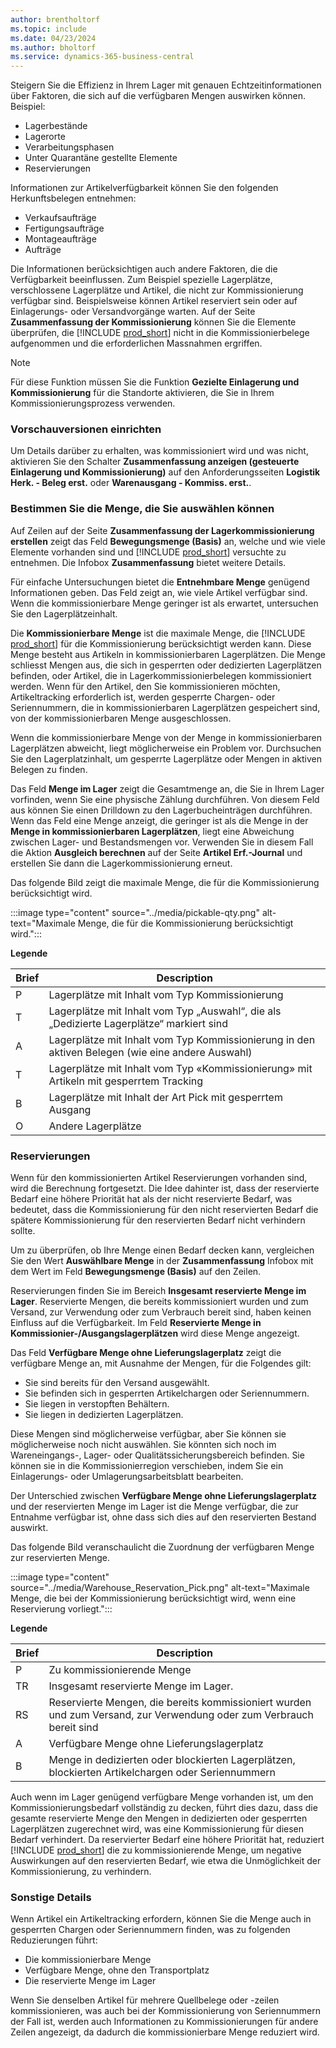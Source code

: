 ```yaml
---
author: brentholtorf
ms.topic: include
ms.date: 04/23/2024
ms.author: bholtorf
ms.service: dynamics-365-business-central
---
```


Steigern Sie die Effizienz in Ihrem Lager mit genauen Echtzeitinformationen über Faktoren, die sich auf die verfügbaren Mengen auswirken können. Beispiel: 

* Lagerbestände
* Lagerorte
* Verarbeitungsphasen
* Unter Quarantäne gestellte Elemente
* Reservierungen

Informationen zur Artikelverfügbarkeit können Sie den folgenden Herkunftsbelegen entnehmen:

* Verkaufsaufträge
* Fertigungsaufträge
* Montageaufträge
* Aufträge

Die Informationen berücksichtigen auch andere Faktoren, die die Verfügbarkeit beeinflussen. Zum Beispiel spezielle Lagerplätze, verschlossene Lagerplätze und Artikel, die nicht zur Kommissionierung verfügbar sind. Beispielsweise können Artikel reserviert sein oder auf Einlagerungs- oder Versandvorgänge warten. Auf der Seite **Zusammenfassung der Kommissionierung** können Sie die Elemente überprüfen, die [!INCLUDE [prod_short](prod_short.md)] nicht in die Kommissionierbelege aufgenommen und die erforderlichen Massnahmen ergriffen.

> [!NOTE]
> Für diese Funktion müssen Sie die Funktion **Gezielte Einlagerung und Kommissionierung** für die Standorte aktivieren, die Sie in Ihrem Kommissionierungsprozess verwenden.

### <a name="set-up-previews"></a>Vorschauversionen einrichten

Um Details darüber zu erhalten, was kommissioniert wird und was nicht, aktivieren Sie den Schalter **Zusammenfassung anzeigen (gesteuerte Einlagerung und Kommissionierung)** auf den Anforderungsseiten **Logistik Herk. - Beleg erst.** oder **Warenausgang - Kommiss. erst.**.

### <a name="determine-the-quantity-you-can-pick"></a>Bestimmen Sie die Menge, die Sie auswählen können

Auf Zeilen auf der Seite **Zusammenfassung der Lagerkommissionierung erstellen** zeigt das Feld **Bewegungsmenge (Basis)** an, welche und wie viele Elemente vorhanden sind und [!INCLUDE [prod_short](prod_short.md)] versuchte zu entnehmen. Die Infobox **Zusammenfassung** bietet weitere Details.

Für einfache Untersuchungen bietet die **Entnehmbare Menge** genügend Informationen geben. Das Feld zeigt an, wie viele Artikel verfügbar sind. Wenn die kommissionierbare Menge geringer ist als erwartet, untersuchen Sie den Lagerplätzeinhalt.

Die **Kommissionierbare Menge** ist die maximale Menge, die [!INCLUDE [prod_short](prod_short.md)] für die Kommissionierung berücksichtigt werden kann. Diese Menge besteht aus Artikeln in kommissionierbaren Lagerplätzen. Die Menge schliesst Mengen aus, die sich in gesperrten oder dedizierten Lagerplätzen befinden, oder Artikel, die in Lagerkommissionierbelegen kommissioniert werden. Wenn für den Artikel, den Sie kommissionieren möchten, Artikeltracking erforderlich ist, werden gesperrte Chargen- oder Seriennummern, die in kommissionierbaren Lagerplätzen gespeichert sind, von der kommissionierbaren Menge ausgeschlossen.

Wenn die kommissionierbare Menge von der Menge in kommissionierbaren Lagerplätzen abweicht, liegt möglicherweise ein Problem vor. Durchsuchen Sie den Lagerplatzinhalt, um gesperrte Lagerplätze oder Mengen in aktiven Belegen zu finden.

Das Feld **Menge im Lager** zeigt die Gesamtmenge an, die Sie in Ihrem Lager vorfinden, wenn Sie eine physische Zählung durchführen. Von diesem Feld aus können Sie einen Drilldown zu den Lagerbucheinträgen durchführen. Wenn das Feld eine Menge anzeigt, die geringer ist als die Menge in der **Menge in kommissionierbaren Lagerplätzen**, liegt eine Abweichung zwischen Lager- und Bestandsmengen vor. Verwenden Sie in diesem Fall die Aktion **Ausgleich berechnen** auf der Seite **Artikel Erf.-Journal** und erstellen Sie dann die Lagerkommissionierung erneut.

Das folgende Bild zeigt die maximale Menge, die für die Kommissionierung berücksichtigt wird.

:::image type="content" source="../media/pickable-qty.png" alt-text="Maximale Menge, die für die Kommissionierung berücksichtigt wird.":::

**Legende**

|Brief  |Description  |
|---------|---------|
|P     |Lagerplätze mit Inhalt vom Typ Kommissionierung         |
|T     |Lagerplätze mit Inhalt vom Typ „Auswahl“, die als „Dedizierte Lagerplätze“ markiert sind        |
|A     |Lagerplätze mit Inhalt vom Typ Kommissionierung in den aktiven Belegen (wie eine andere Auswahl)       |
|T     |Lagerplätze mit Inhalt vom Typ «Kommissionierung» mit Artikeln mit gesperrtem Tracking         |
|B     |Lagerplätze mit Inhalt der Art Pick mit gesperrtem Ausgang         |
|O     |Andere Lagerplätze         |

### <a name="reservations"></a>Reservierungen

Wenn für den kommissionierten Artikel Reservierungen vorhanden sind, wird die Berechnung fortgesetzt. Die Idee dahinter ist, dass der reservierte Bedarf eine höhere Priorität hat als der nicht reservierte Bedarf, was bedeutet, dass die Kommissionierung für den nicht reservierten Bedarf die spätere Kommissionierung für den reservierten Bedarf nicht verhindern sollte.

Um zu überprüfen, ob Ihre Menge einen Bedarf decken kann, vergleichen Sie den Wert **Auswählbare Menge** in der **Zusammenfassung** Infobox mit dem Wert im Feld **Bewegungsmenge (Basis)** auf den Zeilen.

Reservierungen finden Sie im Bereich **Insgesamt reservierte Menge im Lager**. Reservierte Mengen, die bereits kommissioniert wurden und zum Versand, zur Verwendung oder zum Verbrauch bereit sind, haben keinen Einfluss auf die Verfügbarkeit. Im Feld **Reservierte Menge in Kommissionier-/Ausgangslagerplätzen** wird diese Menge angezeigt.

Das Feld **Verfügbare Menge ohne Lieferungslagerplatz** zeigt die verfügbare Menge an, mit Ausnahme der Mengen, für die Folgendes gilt:

* Sie sind bereits für den Versand ausgewählt.
* Sie befinden sich in gesperrten Artikelchargen oder Seriennummern.
* Sie liegen in verstopften Behältern.
* Sie liegen in dedizierten Lagerplätzen.

Diese Mengen sind möglicherweise verfügbar, aber Sie können sie möglicherweise noch nicht auswählen. Sie könnten sich noch im Wareneingangs-, Lager- oder Qualitätssicherungsbereich befinden. Sie können sie in die Kommissionierregion verschieben, indem Sie ein Einlagerungs- oder Umlagerungsarbeitsblatt bearbeiten.

Der Unterschied zwischen **Verfügbare Menge ohne Lieferungslagerplatz** und der reservierten Menge im Lager ist die Menge verfügbar, die zur Entnahme verfügbar ist, ohne dass sich dies auf den reservierten Bestand auswirkt.

Das folgende Bild veranschaulicht die Zuordnung der verfügbaren Menge zur reservierten Menge.

:::image type="content" source="../media/Warehouse_Reservation_Pick.png" alt-text="Maximale Menge, die bei der Kommissionierung berücksichtigt wird, wenn eine Reservierung vorliegt.":::

**Legende**

|Brief  |Description  |
|---------|---------|
|P     |Zu kommissionierende Menge         |
|TR    |Insgesamt reservierte Menge im Lager.         |
|RS    |Reservierte Mengen, die bereits kommissioniert wurden und zum Versand, zur Verwendung oder zum Verbrauch bereit sind       |
|A     |Verfügbare Menge ohne Lieferungslagerplatz         |
|B     |Menge in dedizierten oder blockierten Lagerplätzen, blockierten Artikelchargen oder Seriennummern         |

Auch wenn im Lager genügend verfügbare Menge vorhanden ist, um den Kommissionierungsbedarf vollständig zu decken, führt dies dazu, dass die gesamte reservierte Menge den Mengen in dedizierten oder gesperrten Lagerplätzen zugerechnet wird, was eine Kommissionierung für diesen Bedarf verhindert. Da reservierter Bedarf eine höhere Priorität hat, reduziert [!INCLUDE [prod_short](prod_short.md)] die zu kommissionierende Menge, um negative Auswirkungen auf den reservierten Bedarf, wie etwa die Unmöglichkeit der Kommissionierung, zu verhindern.

### <a name="other-details"></a>Sonstige Details

Wenn Artikel ein Artikeltracking erfordern, können Sie die Menge auch in gesperrten Chargen oder Seriennummern finden, was zu folgenden Reduzierungen führt:

* Die kommissionierbare Menge
* Verfügbare Menge, ohne den Transportplatz
* Die reservierte Menge im Lager 

Wenn Sie denselben Artikel für mehrere Quellbelege oder -zeilen kommissionieren, was auch bei der Kommissionierung von Seriennummern der Fall ist, werden auch Informationen zu Kommissionierungen für andere Zeilen angezeigt, da dadurch die kommissionierbare Menge reduziert wird.
